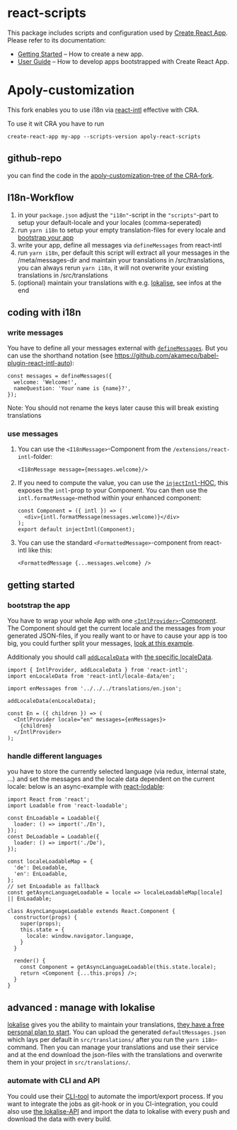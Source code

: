 # react-scripts

This package includes scripts and configuration used by [Create React App](https://github.com/facebookincubator/create-react-app).<br>
Please refer to its documentation:

* [Getting Started](https://github.com/facebookincubator/create-react-app/blob/master/README.md#getting-started) – How to create a new app.
* [User Guide](https://github.com/facebookincubator/create-react-app/blob/master/packages/react-scripts/template/README.md) – How to develop apps bootstrapped with Create React App.

# Apoly-customization
This fork enables you to use i18n via [react-intl](https://github.com/yahoo/react-intl) effective with CRA.

To use it wit CRA you have to run
```
create-react-app my-app --scripts-version apoly-react-scripts
``` 

## github-repo
you can find the code in the [apoly-customization-tree of the CRA-fork](https://github.com/PutziSan/create-react-app/tree/apoly-customizations).

## I18n-Workflow
1. in your `package.json` adjust the `"i18n"`-script in the `"scripts"`-part to setup your default-locale and your locales (comma-seperated)
2. run `yarn i18n` to setup your empty translation-files for every locale and [bootstrap your app](#getting-started)
3. write your app, define all messages via `defineMessages` from react-intl
4. run `yarn i18n`, per default this script will extract all your messages in the /meta/messages-dir and maintain your translations in /src/translations, you can always rerun `yarn i18n`, it will not overwrite your existing translations in /src/translations
5. (optional) maintain your translations with e.g. [lokalise](https://lokalise.co/), see infos at the end

## coding with i18n
### write messages
You have to define all your messages external with [`defineMessages`](https://github.com/yahoo/react-intl/wiki/API#definemessages).
But you can use the shorthand notation (see https://github.com/akameco/babel-plugin-react-intl-auto):
```
const messages = defineMessages({
  welcome: 'Welcome!',
  nameQuestion: 'Your name is {name}?',
});
```
Note: You should not rename the keys later cause this will break existing translations
### use messages
1. You can use the `<I18nMessage>`-Component from the `/extensions/react-intl`-folder:
   ```
   <I18nMessage message={messages.welcome}/>
   ```
2. If you need to compute the value, you can use the [`injectIntl`-HOC](https://github.com/yahoo/react-intl/wiki/API#injection-api), this exposes the `intl`-prop to your Component. You can then use the `intl.formatMessage`-method within your enhanced component:
   ```
   const Component = ({ intl }) => (
     <div>{intl.formatMessage(messages.welcome)}</div>
   );
   export default injectIntl(Component);
   ```
3. You can use the standard `<FormattedMessage>`-component from react-intl like this:
   ```
   <FormattedMessage {...messages.welcome} />
   ```

## <a name="getting-started"></a>getting started
### bootstrap the app
You have to wrap your whole App with one [`<IntlProvider>`-Component](https://github.com/yahoo/react-intl/wiki/Components#intlprovider).
The Component should get the current locale and the messages from your generated JSON-files, if you really want to or have to cause your app is too big, you could further split your messages, [look at this example](https://github.com/yahoo/react-intl/tree/master/examples/nested).

Additionaly you should call  [`addLocaleData`](https://github.com/yahoo/react-intl/wiki/API#addlocaledata) with [the specific localeData](https://github.com/yahoo/react-intl/wiki#loading-locale-data).
```
import { IntlProvider, addLocaleData } from 'react-intl';
import enLocaleData from 'react-intl/locale-data/en';

import enMessages from '../../../translations/en.json';

addLocaleData(enLocaleData);

const En = ({ children }) => (
  <IntlProvider locale="en" messages={enMessages}>
    {children}
  </IntlProvider>
);
```
### handle different languages
you have to store the currently selected language (via redux, internal state, ...) and set the messages and the locale data dependent on the current locale: 
below is an async-example with [react-lodable](https://github.com/thejameskyle/react-loadable):
```
import React from 'react';
import Loadable from 'react-loadable';

const EnLoadable = Loadable({
  loader: () => import('./En'),
});
const DeLoadable = Loadable({
  loader: () => import('./De'),
});

const localeLoadableMap = {
  'de': DeLoadable,
  'en': EnLoadable,
};
// set EnLoadable as fallback
const getAsyncLanguageLoadable = locale => localeLoadableMap[locale] || EnLoadable;

class AsyncLanguageLoadable extends React.Component {
  constructor(props) {
    super(props);
    this.state = {
      locale: window.navigator.language,
    }
  }

  render() {
    const Component = getAsyncLanguageLoadable(this.state.locale);
    return <Component {...this.props} />;
  }
}
```
## advanced : manage with lokalise
[lokalise](https://lokalise.co/) gives you the ability to maintain your translations, [they have a free personal plan to start](https://lokalise.co/pricing).
You can upload the generated `defaultMessages.json` which lays per default in `src/translations/` after you run the `yarn i18n`-command.
Then you can manage your translations and use their service and at the end download the json-files with the translations and overwrite them in your project in `src/translations/`.
### automate with CLI and API
You could use their [CLI-tool](https://docs.lokalise.co/article/44l4f1hiZM-lokalise-cli-tool) to automate the import/export process.
If you want to integrate the jobs as git-hook or in you CI-integration, you could also use [the lokalise-API](https://lokalise.co/apidocs#export) and import the data to lokalise with every push and download the data with every build.